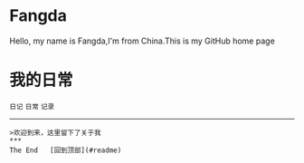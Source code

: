 # Fangda
Hello, my name is Fangda,I'm from China.This is my GitHub home page

# 我的日常
`日记` `日常` `记录`<br>
***

```
>欢迎到来，这里留下了关于我
***
The End   [回到顶部](#readme)
